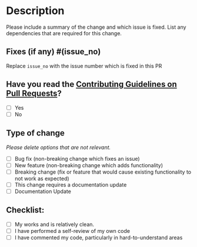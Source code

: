 <!--
Thank you for sending the PR! We appreciate you spending the time to work on these changes.
Help us understand your motivation by explaining why you decided to make this change.
Happy Contributing!
-->

# Description

Please include a summary of the change and which issue is fixed. List any dependencies that are required for this change.

## Fixes (if any) #(issue_no) 

Replace `issue_no` with the issue number which is fixed in this PR

## Have you read the [Contributing Guidelines on Pull Requests](https://github.com/SethWalkeroo/Quiet-Text/CONTRIBUTING.md)?

- [ ] Yes
- [ ] No

## Type of change

_Please delete options that are not relevant._

- [ ] Bug fix (non-breaking change which fixes an issue)
- [ ] New feature (non-breaking change which adds functionality)
- [ ] Breaking change (fix or feature that would cause existing functionality to not work as expected)
- [ ] This change requires a documentation update
- [ ] Documentation Update

## Checklist:

- [ ] My works and is relatively clean. 
- [ ] I have performed a self-review of my own code
- [ ] I have commented my code, particularly in hard-to-understand areas
